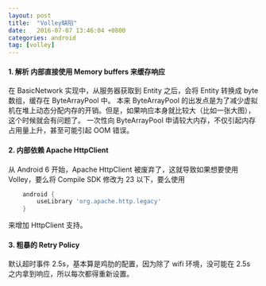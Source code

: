 ```yaml
---
layout: post
title:  "Volley缺陷"
date:   2016-07-07 13:46:04 +0800
categories: android
tag: [volley]
---
```


#### 1. 解析 内部直接使用 Memory buffers 来缓存响应

在 BasicNetwork 实现中，从服务器获取到 Entity 之后，会将 Entity 转换成 byte 数组，缓存在 ByteArrayPool 中。
本来 ByteArrayPool 的出发点是为了减少虚拟机在堆上动态分配内存的开销。但是，如果响应本身就比较大（比如一张大图），这个时候就会有问题了。
一次性向 ByteArrayPool 申请较大内存，不仅引起内存占用量上升，甚至可能引起 OOM 错误。

#### 2. 内部依赖 Apache HttpClient

从 Android 6 开始，Apache HttpClient 被废弃了，这就导致如果想要使用 Volley，要么将 Compile SDK 修改为 23 以下，要么使用

```gradle
    android {
        useLibrary 'org.apache.http.legacy'
    }
```    
来增加 HttpClient 支持。

#### 3. 粗暴的 Retry Policy

默认超时事件 2.5s，基本算是鸡肋的配置，因为除了 wifi 环境，没可能在 2.5s 之内拿到响应，所以每次都得重新设置。

 